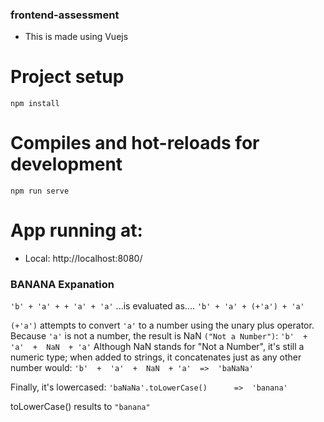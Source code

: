 ### frontend-assessment
- This is made using Vuejs

# Project setup
```
npm install
```

# Compiles and hot-reloads for development
```
npm run serve
```
# App running at:
  - Local:   http://localhost:8080/ 


### BANANA Expanation

`'b' + 'a' + + 'a' + 'a'`
...is evaluated as....
`'b' + 'a' + (+'a') + 'a'`


`(+'a')` attempts to convert `'a'` to a number using the unary plus operator. Because `'a'` is not a number, the result is NaN `("Not a Number")`:
`'b'  +  'a'  +  NaN  + 'a'`
Although NaN stands for "Not a Number", it's still a numeric type; when added to strings, it concatenates just as any other number would:
`'b'  +  'a'  +  NaN  + 'a'  =>  'baNaNa'`

Finally, it's lowercased:
`'baNaNa'.toLowerCase()      =>  'banana'`

toLowerCase() results to `"banana"`